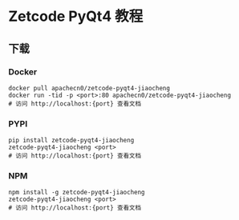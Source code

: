 # Zetcode PyQt4 教程

## 下载

### Docker

```
docker pull apachecn0/zetcode-pyqt4-jiaocheng
docker run -tid -p <port>:80 apachecn0/zetcode-pyqt4-jiaocheng
# 访问 http://localhost:{port} 查看文档
```

### PYPI

```
pip install zetcode-pyqt4-jiaocheng
zetcode-pyqt4-jiaocheng <port>
# 访问 http://localhost:{port} 查看文档
```

### NPM

```
npm install -g zetcode-pyqt4-jiaocheng
zetcode-pyqt4-jiaocheng <port>
# 访问 http://localhost:{port} 查看文档
```